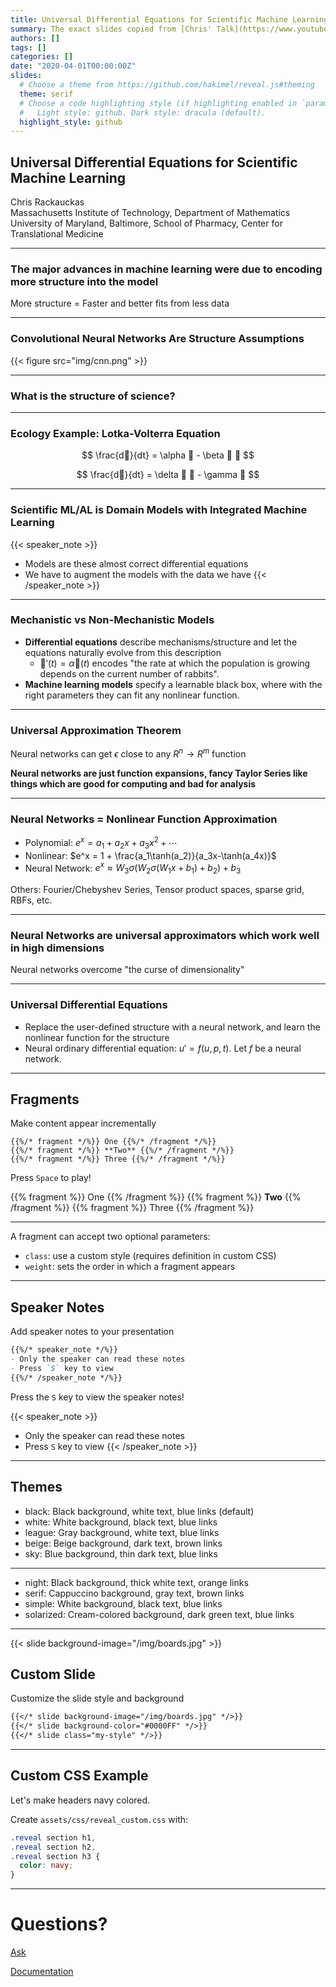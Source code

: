 ```yaml
---
title: Universal Differential Equations for Scientific Machine Learning
summary: The exact slides copied from [Chris' Talk](https://www.youtube.com/watch?v=bBH8HVEr0-A) on his new research.
authors: []
tags: []
categories: []
date: "2020-04-01T00:00:00Z"
slides:
  # Choose a theme from https://github.com/hakimel/reveal.js#theming
  theme: serif
  # Choose a code highlighting style (if highlighting enabled in `params.toml`)
  #   Light style: github. Dark style: dracula (default).
  highlight_style: github
---
```


## Universal Differential Equations for Scientific Machine Learning

Chris Rackauckas<br/>
Massachusetts Institute of Technology, Department of Mathematics<br/>
University of Maryland, Baltimore, School of Pharmacy, Center for Translational Medicine

---

### The major advances in machine learning were due to encoding more structure into the model

More structure = Faster and better fits from less data

---

### Convolutional Neural Networks Are Structure Assumptions

{{< figure src="img/cnn.png" >}}

---

### What is the structure of science?

---

### Ecology Example: Lotka-Volterra Equation

$$
\frac{d🐇}{dt} = \alpha 🐇 - \beta 🐇 🐺
$$

$$
\frac{d🐺}{dt} = \delta 🐇 🐺 - \gamma 🐺
$$

---

### Scientific ML/AL is Domain Models with Integrated Machine Learning

{{< speaker_note >}}
- Models are these almost correct differential equations
- We have to augment the models with the data we have
{{< /speaker_note >}}

---

### Mechanistic vs Non-Mechanistic Models

- __Differential equations__ describe mechanisms/structure and let the equations naturally evolve from this description
  - $🐇'(t) = \alpha 🐇(t)$ encodes "the rate at which the population is growing depends on the current number of rabbits".
- __Machine learning models__ specify a learnable black box, where with the right parameters they can fit any nonlinear function.

---

### Universal Approximation Theorem

Neural networks can get $\epsilon$ close to any $R^n\rightarrow R^m$ function

__Neural networks are just function expansions, fancy Taylor Series like things which are good for computing and bad for analysis__
___

### Neural Networks = Nonlinear Function Approximation

- Polynomial: $e^x = a_1 + a_2x + a_3x^2 + \cdots$
- Nonlinear: $e^x = 1 + \frac{a_1\tanh(a_2)}{a_3x-\tanh(a_4x)}$
- Neural Network: $e^x\approx W_3\sigma(W_2\sigma(W_1x+b_1) + b_2) + b_3$

Others: Fourier/Chebyshev Series, Tensor product spaces, sparse grid, RBFs, etc.
___

### Neural Networks are universal approximators which work well in high dimensions

Neural networks overcome "the curse of dimensionality"

---

### Universal Differential Equations

- Replace the user-defined structure with a neural network, and learn the nonlinear function for the structure
- Neural ordinary differential equation: $u' = f(u, p, t)$. Let $f$ be a neural network.

---



## Fragments

Make content appear incrementally

```
{{%/* fragment */%}} One {{%/* /fragment */%}}
{{%/* fragment */%}} **Two** {{%/* /fragment */%}}
{{%/* fragment */%}} Three {{%/* /fragment */%}}
```

Press `Space` to play!

{{% fragment %}} One {{% /fragment %}}
{{% fragment %}} **Two** {{% /fragment %}}
{{% fragment %}} Three {{% /fragment %}}

---

A fragment can accept two optional parameters:

- `class`: use a custom style (requires definition in custom CSS)
- `weight`: sets the order in which a fragment appears

---

## Speaker Notes

Add speaker notes to your presentation

```markdown
{{%/* speaker_note */%}}
- Only the speaker can read these notes
- Press `S` key to view
{{%/* /speaker_note */%}}
```

Press the `S` key to view the speaker notes!

{{< speaker_note >}}
- Only the speaker can read these notes
- Press `S` key to view
{{< /speaker_note >}}

---

## Themes

- black: Black background, white text, blue links (default)
- white: White background, black text, blue links
- league: Gray background, white text, blue links
- beige: Beige background, dark text, brown links
- sky: Blue background, thin dark text, blue links

---

- night: Black background, thick white text, orange links
- serif: Cappuccino background, gray text, brown links
- simple: White background, black text, blue links
- solarized: Cream-colored background, dark green text, blue links

---

{{< slide background-image="/img/boards.jpg" >}}

## Custom Slide

Customize the slide style and background

```markdown
{{</* slide background-image="/img/boards.jpg" */>}}
{{</* slide background-color="#0000FF" */>}}
{{</* slide class="my-style" */>}}
```

---

## Custom CSS Example

Let's make headers navy colored.

Create `assets/css/reveal_custom.css` with:

```css
.reveal section h1,
.reveal section h2,
.reveal section h3 {
  color: navy;
}
```

---

# Questions?

[Ask](https://spectrum.chat/academic)

[Documentation](https://sourcethemes.com/academic/docs/managing-content/#create-slides)